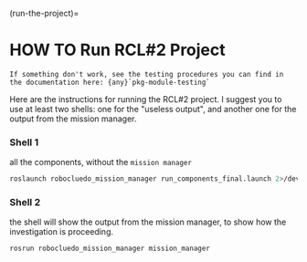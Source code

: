 
(run-the-project)=

# HOW TO Run RCL#2 Project

```{seealso}
If something don't work, see the testing procedures you can find in the documentation here: {any}`pkg-module-testing`
```

Here are the instructions for running the RCL#2 project. I suggest you to use at least two shells: one for the "useless output", and another one for the output from the mission manager. 

### Shell 1

all the components, without the `mission manager`

```bash
roslaunch robocluedo_mission_manager run_components_final.launch 2>/dev/null

```

### Shell 2

the shell will show the output from the mission manager, to show how the investigation is proceeding. 

```bash
rosrun robocluedo_mission_manager mission_manager

```
